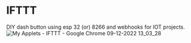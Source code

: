 # IFTTT
DIY dash button using esp 32 (or) 8266 and webhooks for IOT projects.
![My Applets - IFTTT - Google Chrome 09-12-2022 13_03_28](https://user-images.githubusercontent.com/72966457/206650440-3c87d3c6-75a0-4d52-93d9-f363f351cb67.png)
